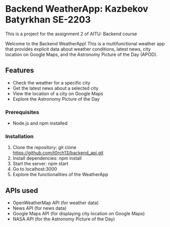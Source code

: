 # Backend WeatherApp: Kazbekov Batyrkhan SE-2203

This is a project for the assignment 2 of AITU: Backend course 

Welcome to the Backend WeatherApp! This is a multifunctional weather app that provides explicit data about weather conditions, latest news, city location on Google Maps, and the Astronomy Picture of the Day (APOD).

## Features

- Check the weather for a specific city
- Get the latest news about a selected city
- View the location of a city on Google Maps
- Explore the Astronomy Picture of the Day


### Prerequisites

- Node.js and npm installed 

### Installation

1. Clone the repository: git clone https://github.com/t0rch13/backend_api.git
2. Install dependencies: npm install
3. Start the server: npm start
4. Go to localhost:3000
5. Explore the functionalities of the WeatherApp

## APIs used
- OpenWeatherMap API (for weather data)
- News API (for news data)
- Google Maps API (for displaying city location on Google Maps)
- NASA API (for the Astronomy Picture of the Day)

